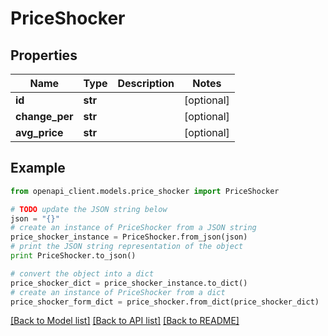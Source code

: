 # PriceShocker


## Properties

Name | Type | Description | Notes
------------ | ------------- | ------------- | -------------
**id** | **str** |  | [optional] 
**change_per** | **str** |  | [optional] 
**avg_price** | **str** |  | [optional] 

## Example

```python
from openapi_client.models.price_shocker import PriceShocker

# TODO update the JSON string below
json = "{}"
# create an instance of PriceShocker from a JSON string
price_shocker_instance = PriceShocker.from_json(json)
# print the JSON string representation of the object
print PriceShocker.to_json()

# convert the object into a dict
price_shocker_dict = price_shocker_instance.to_dict()
# create an instance of PriceShocker from a dict
price_shocker_form_dict = price_shocker.from_dict(price_shocker_dict)
```
[[Back to Model list]](../README.md#documentation-for-models) [[Back to API list]](../README.md#documentation-for-api-endpoints) [[Back to README]](../README.md)


